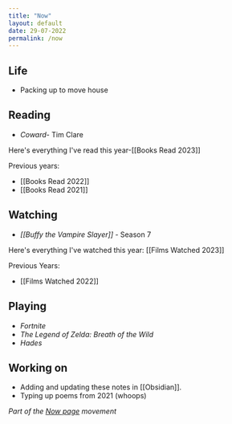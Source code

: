 ```yaml
---
title: "Now"
layout: default
date: 29-07-2022
permalink: /now
---
```


## Life

- Packing up to move house 

## Reading

- *Coward*- Tim Clare

Here's everything I've read this year-[[Books Read 2023]]

Previous years:
- [[Books Read 2022]]  
- [[Books Read 2021]] 

## Watching

-   *[[Buffy the Vampire Slayer]]* - Season 7

Here's everything I've watched this year: [[Films Watched 2023]]

Previous Years:
- [[Films Watched 2022]]

## Playing

-   *Fortnite*
-   *The Legend of Zelda: Breath of the Wild*
-  *Hades*

## Working on

-   Adding and updating these notes in [[Obsidian]].
-   Typing up poems from 2021 (whoops)

*Part of the <a href="https://nownownow.com/about" >Now page</a> movement*
